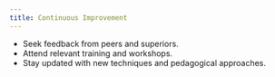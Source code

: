 ```yaml
---
title: Continuous Improvement
---
```


- Seek feedback from peers and superiors.
- Attend relevant training and workshops.
- Stay updated with new techniques and pedagogical approaches. 